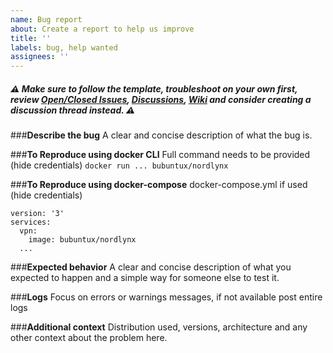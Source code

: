 ```yaml
---
name: Bug report
about: Create a report to help us improve
title: ''
labels: bug, help wanted
assignees: ''
---
```

##### :warning: Make sure to follow the template, troubleshoot on your own first, review [Open/Closed Issues](https://github.com/bubuntux/nordlynx/issues), [Discussions](https://github.com/bubuntux/nordlynx/discussions), [Wiki](https://github.com/bubuntux/nordlynx/wiki) and consider creating a discussion thread instead. :warning:

###**Describe the bug**
A clear and concise description of what the bug is.

###**To Reproduce using docker CLI**
Full command needs to be provided (hide credentials)
`docker run ... bubuntux/nordlynx `

###**To Reproduce using docker-compose**
docker-compose.yml if used  (hide credentials)
```
version: '3'
services:
  vpn:
    image: bubuntux/nordlynx
  ...
```

###**Expected behavior**
A clear and concise description of what you expected to happen and a simple way for someone else to test it.

###**Logs**
Focus on errors or warnings messages, if not available post entire logs

###**Additional context**
Distribution used, versions, architecture and any other context about the problem here.
